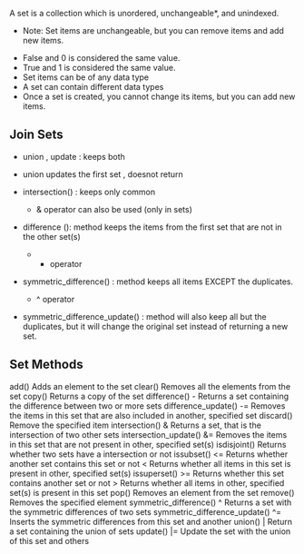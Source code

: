 A set is a collection which is unordered, unchangeable*, and unindexed.

* Note: Set items are unchangeable, but you can remove items and add new items.

- False and 0 is considered the same value.
- True and 1 is considered the same value.
- Set items can be of any data type
- A set can contain different data types
- Once a set is created, you cannot change its items, but you can add new items.

## Join Sets
-   union , update : keeps both
   - union updates the first set , doesnot return 

- intersection() : keeps only common
   - & operator can also be used (only in sets)

-  difference (): method keeps the items from the first set that are not in the other set(s)
   - - operator
- symmetric_difference() : method keeps all items EXCEPT the duplicates.
   - ^ operator

- symmetric_difference_update() : method will also keep all but the duplicates, but it will change the original set instead of returning a new set.   


## Set Methods

add()	 	Adds an element to the set
clear()	 	Removes all the elements from the set
copy()	 	Returns a copy of the set
difference()	-	Returns a set containing the difference between two or more sets
difference_update()	-=	Removes the items in this set that are also included in another, specified set
discard()	 	Remove the specified item
intersection()	&	Returns a set, that is the intersection of two other sets
intersection_update()	&=	Removes the items in this set that are not present in other, specified set(s)
isdisjoint()	 	Returns whether two sets have a intersection or not
issubset()	<=	Returns whether another set contains this set or not
 	<	Returns whether all items in this set is present in other, specified set(s)
issuperset()	>=	Returns whether this set contains another set or not
 	>	Returns whether all items in other, specified set(s) is present in this set
pop()	 	Removes an element from the set
remove()	 	Removes the specified element
symmetric_difference()	^	Returns a set with the symmetric differences of two sets
symmetric_difference_update()	^=	Inserts the symmetric differences from this set and another
union()	|	Return a set containing the union of sets
update()	|=	Update the set with the union of this set and others



